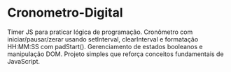 # Cronometro-Digital
 Timer JS para praticar lógica de programação. Cronômetro com iniciar/pausar/zerar usando setInterval, clearInterval e formatação HH:MM:SS com padStart(). Gerenciamento de estados booleanos e manipulação DOM. Projeto simples que reforça conceitos fundamentais de JavaScript.
